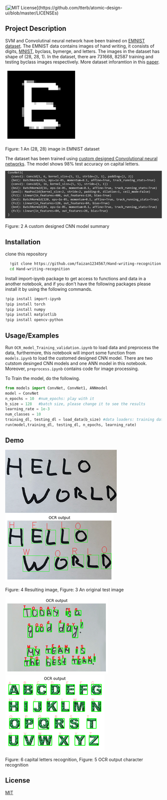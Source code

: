 

[![MIT License](https://img.shields.io/apm/l/atomic-design-ui.svg?)](https://github.com/tterb/atomic-design-ui/blob/master/LICENSEs)

## Project Description
SVM and Convolutinal neural network have been 
trained on [EMNIST dataset](https://arxiv.org/pdf/1702.05373.pdf). The EMNIST data contains
images of hand writing, it consists of digits, [MNIST](http://yann.lecun.com/exdb/mnist/),
byclass, bymerge, and letters. 
The images in the dataset has shape of (28, 28, 1).
In the dataset, there are 731668, 82587 training and
testing byclass images respectively.
More dataset inforamtion in this [paper](https://arxiv.org/pdf/1702.05373.pdf).

![App Screenshot](https://github.com/faizan1234567/Hand-writing-recognition/blob/main/images/segmented_char5.png?raw=true)

Figure: 1 An (28, 28) image in EMNIST dataset

The dataset has been trained using [custom designed Convolutional neural networks](https://github.com/faizan1234567/Hand-writing-recognition/blob/main/training%26val%20files/models.ipynb).
The model shows 98% test accuracy on capital letters.

![App Screenshot](https://github.com/faizan1234567/Hand-writing-recognition/blob/main/images/model_detail.png?raw=true)

Figure: 2 A custom designed CNN model summary







## Installation

clone this repository

```bash
  !git clone https://github.com/faizan1234567/Hand-writing-recognition
  cd Hand-writing-recognition
```
Install import-ipynb package to get access to functions and data in 
a another notebook, and if you don't have the following packages please install it 
by using the following commands.
```bash
!pip install import-ipynb
!pip install torch
!pip install numpy
!pip install matplotlib
!pip install opencv-python
```


## Usage/Examples
Run ```OCR_model_Training_validation.ipynb``` to load data and preprocess the data,
furthermore, this notebook will import some function from 
```models.ipynb``` to load the customed designed CNN model. There are 
two cutstom desinged CNN models and one ANN model in this notebook. Moreover, 
```preprocess.ipynb``` contains code for image processing.

To Train the model, do the following.
```python
from models import ConvNet, ConvNet1, ANNmodel
model = ConvNet
n_epochs = 10  #num_epochs: play with it
b_size = 128   #batch size, please change it to see the results
learning_rate = 1e-3
num_classes = 10
training_dl, testing_dl = load_data(b_size) #data loaders: training data loader, testing data loader
run(model,training_dl, testing_dl, n_epochs, learning_rate)
```



## Demo
![App Screenshot](https://github.com/faizan1234567/Hand-writing-recognition/blob/main/images/origina_img.png?raw=true) ![App Screenshot](https://github.com/faizan1234567/Hand-writing-recognition/blob/main/images/output_img.png?raw=true) 

Figure: 4 Resulting image,                                  Figure: 3 An original test image

![App Screenshot](https://github.com/faizan1234567/Hand-writing-recognition/blob/main/images/result1.png?raw=true) ![App Screenshot](https://github.com/faizan1234567/Hand-writing-recognition/blob/main/images/result.png?raw=true)

Figure: 6 capital letters recognition,                       Figure: 5 OCR output character recognition

## License

[MIT](https://choosealicense.com/licenses/mit/)

